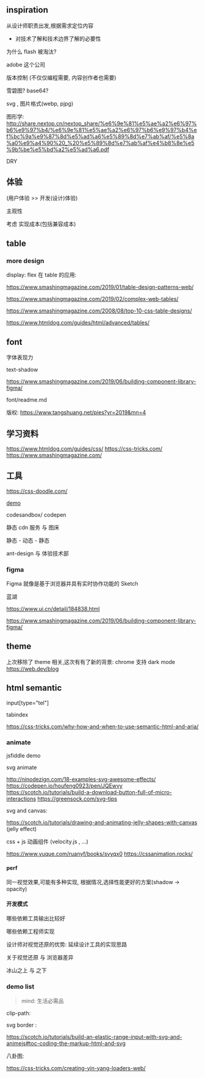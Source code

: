 
## inspiration

从设计师职责出发,根据需求定位内容

- 对技术了解和技术边界了解的必要性

为什么 flash 被淘汰?

adobe 这个公司


版本控制 (不仅仅编程需要, 内容创作者也需要)


雪碧图? base64?

svg  , 图片格式(webp, pjpg)

图形学: http://share.nextop.cn/nextop_share/%e6%9e%81%e5%ae%a2%e6%97%b6%e9%97%b4/%e6%9e%81%e5%ae%a2%e6%97%b6%e9%97%b4%ef%bc%9a%e9%87%8d%e5%ad%a6%e5%89%8d%e7%ab%af/%e5%8a%a0%e9%a4%90%20_%20%e5%89%8d%e7%ab%af%e4%b8%8e%e5%9b%be%e5%bd%a2%e5%ad%a6.pdf


DRY

## 体验

(用户体验 >> 开发(设计)体验)

主观性

考虑 实现成本(包括兼容成本)

## table


### more design


display: flex 在 table 的应用:

https://www.smashingmagazine.com/2019/01/table-design-patterns-web/


https://www.smashingmagazine.com/2019/02/complex-web-tables/


https://www.smashingmagazine.com/2008/08/top-10-css-table-designs/


https://www.htmldog.com/guides/html/advanced/tables/



## font

字体表现力

text-shadow

https://www.smashingmagazine.com/2019/06/building-component-library-figma/


font/readme.md

版权: https://www.tangshuang.net/pies?yr=2019&mn=4


## 学习资料


https://www.htmldog.com/guides/css/
https://css-tricks.com/
https://www.smashingmagazine.com/


## 工具


https://css-doodle.com/

[demo](https://yuanchuan.dev/2018/06/02/more-unicode-patterns.html)

codesandbox/ codepen


静态 cdn 服务 与 图床

静态 - 动态 - 静态


ant-design 与 体验技术部


### figma

Figma 就像是基于浏览器并具有实时协作功能的 Sketch

蓝湖


https://www.ui.cn/detail/184838.html

https://www.smashingmagazine.com/2019/06/building-component-library-figma/


## theme

上次移除了 theme 相关,这次有有了新的背景: chrome 支持 dark mode
https://web.dev/blog


## html semantic

input[type="tel"]

tabindex

https://css-tricks.com/why-how-and-when-to-use-semantic-html-and-aria/



### animate



jsfiddle demo

svg  animate

  http://ninodezign.com/18-examples-svg-awesome-effects/
  https://codepen.io/houfeng0923/pen/JQEwvy
  https://scotch.io/tutorials/build-a-download-button-full-of-micro-interactions
  https://greensock.com/svg-tips

svg and canvas:

  https://scotch.io/tutorials/drawing-and-animating-jelly-shapes-with-canvas
  (jelly effect)

css + js 动画组件 (velocity.js , ...)



https://www.yuque.com/ruanyf/books/svyqx0
https://cssanimation.rocks/


#### perf

同一视觉效果,可能有多种实现, 根据情况,选择性能更好的方案(shadow -> opacity)


#### 开发模式

哪些依赖工具输出比较好

哪些依赖工程师实现


设计师对视觉还原的优势: 延续设计工具的实现思路

关于视觉还原 与 浏览器差异


冰山之上 与 之下




### demo list

> mind: 生活必需品


clip-path:

svg border :

  https://scotch.io/tutorials/build-an-elastic-range-input-with-svg-and-animejs#toc-coding-the-markup-html-and-svg


八卦图:

  https://css-tricks.com/creating-yin-yang-loaders-web/